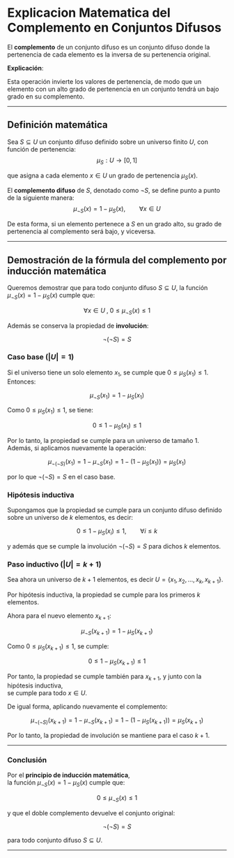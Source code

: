 # Explicacion Matematica del Complemento en Conjuntos Difusos

El **complemento** de un conjunto difuso es un conjunto difuso donde la pertenencia de cada elemento es la inversa de su pertenencia original. 

**Explicación**: 

Esta operación invierte los valores de pertenencia, de modo que un elemento con un alto grado de pertenencia en un conjunto tendrá un bajo grado en su complemento.

---

## **Definición matemática**

Sea $S \subseteq U$ un conjunto difuso definido sobre un universo finito $U$, con función de pertenencia:
$$
\mu_S : U \rightarrow [0,1]
$$

que asigna a cada elemento $x \in U$ un grado de pertenencia $\mu_S(x)$.  

El **complemento difuso** de $S$, denotado como $\neg S$, se define punto a punto de la siguiente manera:
$$
\mu_{\neg S}(x) = 1 - \mu_S(x), \qquad \forall x \in U
$$

De esta forma, si un elemento pertenece a $S$ en un grado alto, su grado de pertenencia al complemento será bajo, y viceversa.

---

## **Demostración de la fórmula del complemento por inducción matemática**

Queremos demostrar que para todo conjunto difuso $S \subseteq U$, la función $\mu_{\neg S}(x) = 1 - \mu_S(x)$ cumple que:

$$
\forall x \in U \; , \; 0 \le \mu_{\neg S}(x) \le 1
$$

Además se conserva la propiedad de **involución**:

$$
\neg(\neg S) = S
$$

### **Caso base $(|U| = 1)$**

Si el universo tiene un solo elemento $x_1$, se cumple que $0 \le \mu_S(x_1) \le 1$.  
Entonces:

$$
\mu_{\neg S}(x_1) = 1 - \mu_S(x_1)
$$

Como $0 \le \mu_S(x_1) \le 1$, se tiene:

$$
0 \le 1 - \mu_S(x_1) \le 1
$$

Por lo tanto, la propiedad se cumple para un universo de tamaño 1.  
Además, si aplicamos nuevamente la operación:

$$
\mu_{\neg(\neg S)}(x_1) = 1 - \mu_{\neg S}(x_1) = 1 - (1 - \mu_S(x_1)) = \mu_S(x_1)
$$

por lo que $\neg(\neg S) = S$ en el caso base.



### **Hipótesis inductiva**

Supongamos que la propiedad se cumple para un conjunto difuso definido sobre un universo de $k$ elementos, es decir:

$$
0 \le 1 - \mu_S(x_i) \le 1, \qquad \forall i \le k
$$

y además que se cumple la involución $\neg(\neg S) = S$ para dichos $k$ elementos.



### **Paso inductivo $(|U| = k + 1)$**

Sea ahora un universo de $k+1$ elementos, es decir $U = \{x_1, x_2, \dots, x_k, x_{k+1}\}$.

Por hipótesis inductiva, la propiedad se cumple para los primeros $k$ elementos.  

Ahora para el nuevo elemento $x_{k+1}$:

$$
\mu_{\neg S}(x_{k+1}) = 1 - \mu_S(x_{k+1})
$$

Como $0 \le \mu_S(x_{k+1}) \le 1$, se cumple:

$$
0 \le 1 - \mu_S(x_{k+1}) \le 1
$$

Por tanto, la propiedad se cumple también para $x_{k+1}$, y junto con la hipótesis inductiva,  
se cumple para todo $x \in U$.

De igual forma, aplicando nuevamente el complemento:

$$
\mu_{\neg(\neg S)}(x_{k+1}) = 1 - \mu_{\neg S}(x_{k+1}) = 1 - (1 - \mu_S(x_{k+1})) = \mu_S(x_{k+1})
$$

Por lo tanto, la propiedad de involución se mantiene para el caso $k+1$.

---

### **Conclusión**

Por el **principio de inducción matemática**,  
la función $\mu_{\neg S}(x) = 1 - \mu_S(x)$ cumple que:

$$
0 \le \mu_{\neg S}(x) \le 1
$$

y que el doble complemento devuelve el conjunto original:

$$
\neg(\neg S) = S
$$

para todo conjunto difuso $S \subseteq U$.

---


